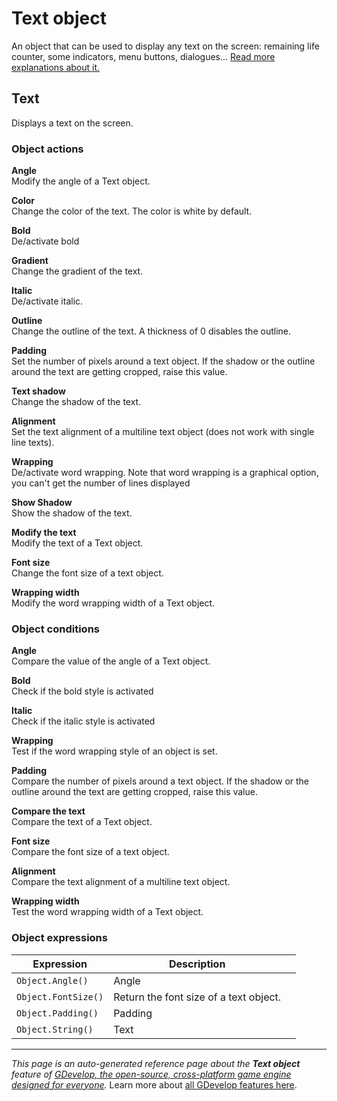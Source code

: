 # Text object

An object that can be used to display any text on the screen: remaining life counter, some indicators, menu buttons, dialogues... [Read more explanations about it.](https://wiki.gdevelop.io/gdevelop5/objects/text)



## Text 

Displays a text on the screen. 

### Object actions

**Angle**  
Modify the angle of a Text object.

**Color**  
Change the color of the text. The color is white by default.

**Bold**  
De/activate bold

**Gradient**  
Change the gradient of the text.

**Italic**  
De/activate italic.

**Outline**  
Change the outline of the text. A thickness of 0 disables the outline.

**Padding**  
Set the number of pixels around a text object. If the shadow or the outline around the text are getting cropped, raise this value.

**Text shadow**  
Change the shadow of the text.

**Alignment**  
Set the text alignment of a multiline text object (does not work with single line texts).

**Wrapping**  
De/activate word wrapping. Note that word wrapping is a graphical option,  
you can't get the number of lines displayed

**Show Shadow**  
Show the shadow of the text.

**Modify the text**  
Modify the text of a Text object.

**Font size**  
Change the font size of a text object.

**Wrapping width**  
Modify the word wrapping width of a Text object.

### Object conditions

**Angle**  
Compare the value of the angle of a Text object.

**Bold**  
Check if the bold style is activated

**Italic**  
Check if the italic style is activated

**Wrapping**  
Test if the word wrapping style of an object is set.

**Padding**  
Compare the number of pixels around a text object. If the shadow or the outline around the text are getting cropped, raise this value.

**Compare the text**  
Compare the text of a Text object.

**Font size**  
Compare the font size of a text object.

**Alignment**  
Compare the text alignment of a multiline text object.

**Wrapping width**  
Test the word wrapping width of a Text object.

### Object expressions

| Expression | Description |  |
|-----|-----|-----|
| `Object.Angle()` | Angle ||
| `Object.FontSize()` | Return the font size of a text object. ||
| `Object.Padding()` | Padding ||
| `Object.String()` | Text ||

---
*This page is an auto-generated reference page about the **Text object** feature of [GDevelop, the open-source, cross-platform game engine designed for everyone](https://gdevelop.io/).* Learn more about [all GDevelop features here](/gdevelop5/all-features).